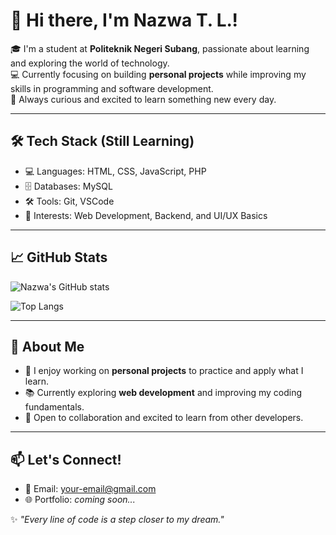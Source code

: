 # 👋 Hi there, I'm Nazwa T. L.!

🎓 I'm a student at **Politeknik Negeri Subang**, passionate about learning and exploring the world of technology.  
💻 Currently focusing on building **personal projects** while improving my skills in programming and software development.  
🌱 Always curious and excited to learn something new every day.

---

## 🛠️ Tech Stack (Still Learning)
- 💻 Languages: HTML, CSS, JavaScript, PHP  
- 🗄️ Databases: MySQL  
- 🛠️ Tools: Git, VSCode  
- 🧰 Interests: Web Development, Backend, and UI/UX Basics

---

## 📈 GitHub Stats
![Nazwa's GitHub stats](https://github-readme-stats.vercel.app/api?username=nazwatuzhakiya&show_icons=true&theme=tokyonight)

![Top Langs](https://github-readme-stats.vercel.app/api/top-langs/?username=nazwatuzhakiya&layout=compact&theme=tokyonight)

---

## 🚀 About Me
- 🌟 I enjoy working on **personal projects** to practice and apply what I learn.  
- 📚 Currently exploring **web development** and improving my coding fundamentals.  
- 🤝 Open to collaboration and excited to learn from other developers.

---

## 📫 Let's Connect!
- 📧 Email: [your-email@gmail.com](mailto:your-email@gmail.com)
- 🌐 Portfolio: *coming soon...*

✨ *"Every line of code is a step closer to my dream."*
